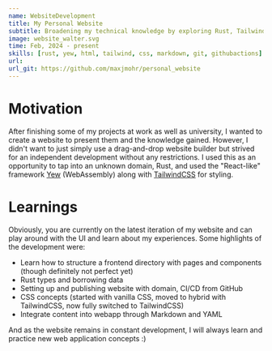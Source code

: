 ```yaml
---
name: WebsiteDevelopment
title: My Personal Website
subtitle: Broadening my technical knowledge by exploring Rust, Tailwind and more concepts.
image: website_walter.svg
time: Feb, 2024 - present
skills: [rust, yew, html, tailwind, css, markdown, git, githubactions]
url:
url_git: https://github.com/maxjmohr/personal_website
---
```

# Motivation
After finishing some of my projects at work as well as university, I wanted to create a website to present them and the knowledge gained. However, I didn't want to just simply use a drag-and-drop website builder but strived for an independent development without any restrictions. I used this as an opportunity to tap into an unknown domain, Rust, and used the "React-like" framework </a> <a href="https://yew.rs" target="_blank">Yew</a> (WebAssembly) along with <a href="https://tailwindcss.com/" target="_blank">TailwindCSS</a> for styling.

# Learnings
Obviously, you are currently on the latest iteration of my website and can play around with the UI and learn about my experiences. Some highlights of the development were:
- Learn how to structure a frontend directory with pages and components (though definitely not perfect yet)
- Rust types and borrowing data
- Setting up and publishing website with domain, CI/CD from GitHub
- CSS concepts (started with vanilla CSS, moved to hybrid with TailwindCSS, now fully switched to TailwindCSS)
- Integrate content into webapp through Markdown and YAML

And as the website remains in constant development, I will always learn and practice new web application concepts :)